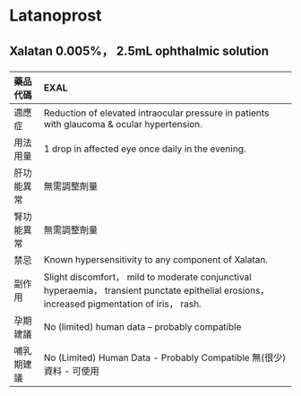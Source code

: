 # Latanoprost

## Xalatan 0.005%， 2.5mL ophthalmic solution

##### 

| 藥品代碼   | EXAL                                                                                                                                           |
|:-----------|:-----------------------------------------------------------------------------------------------------------------------------------------------|
| 適應症     | Reduction of elevated intraocular pressure in patients with glaucoma & ocular hypertension.                                                    |
| 用法用量   | 1 drop in affected eye once daily in the evening.                                                                                              |
| 肝功能異常 | 無需調整劑量                                                                                                                                   |
| 腎功能異常 | 無需調整劑量                                                                                                                                   |
| 禁忌       | Known hypersensitivity to any component of Xalatan.                                                                                            |
| 副作用     | Slight discomfort， mild to moderate conjunctival hyperaemia， transient punctate epithelial erosions， increased pigmentation of iris， rash. |
| 孕期建議   | No (limited) human data – probably compatible                                                                                                  |
| 哺乳期建議 | No (Limited) Human Data - Probably Compatible 無(很少)資料 - 可使用                                                                            |

